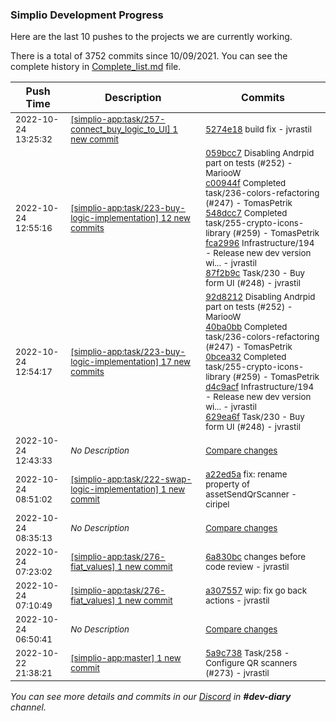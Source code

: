 
### Simplio Development Progress

Here are the last 10 pushes to the projects we are currently working.

There is a total of 3752 commits since 10/09/2021. You can see the complete history in
 [Complete_list.md](Complete_list.md) file.

| Push Time | Description | Commits |
| --- | --- | --- |
| <sub>2022-10-24 13:25:32</sub> | <sub>[[simplio-app:task/257\-connect\_buy\_logic\_to\_UI] 1 new commit](https://github.com/SimplioOfficial/simplio-app/commit/5274e187908efaa6692519f8ed98c651cb97bbe5)</sub> | <sub>[5274e18](https://github.com/SimplioOfficial/simplio-app/commit/5274e187908efaa6692519f8ed98c651cb97bbe5) build fix - jvrastil</sub> |
| <sub>2022-10-24 12:55:16</sub> | <sub>[[simplio-app:task/223\-buy\-logic\-implementation] 12 new commits](https://github.com/SimplioOfficial/simplio-app/compare/66659ffa7796...5ede526fb089)</sub> | <sub>[059bcc7](https://github.com/SimplioOfficial/simplio-app/commit/059bcc79d0a95d2a569f1723dab3892eb978b894) Disabling Andrpid part on tests (#252) - MariooW<br>[c00944f](https://github.com/SimplioOfficial/simplio-app/commit/c00944f34fdfefb97d538739a4fbefaaea8a18cc) Completed task/236-colors-refactoring (#247) - TomasPetrik<br>[548dcc7](https://github.com/SimplioOfficial/simplio-app/commit/548dcc73ff296c9d2ea0be8b32e3835dbf516528) Completed task/255-crypto-icons-library (#259) - TomasPetrik<br>[fca2996](https://github.com/SimplioOfficial/simplio-app/commit/fca2996cf32cb49660d08562a35546606a91eb95) Infrastructure/194 - Release new dev version wi... - jvrastil<br>[87f2b9c](https://github.com/SimplioOfficial/simplio-app/commit/87f2b9c143a150f3e4bd4ad8f5c0f0e664a06afe) Task/230 - Buy form UI (#248) - jvrastil</sub> |
| <sub>2022-10-24 12:54:17</sub> | <sub>[[simplio-app:task/223\-buy\-logic\-implementation] 17 new commits](https://github.com/SimplioOfficial/simplio-app/compare/9d9ae2f88844...66659ffa7796)</sub> | <sub>[92d8212](https://github.com/SimplioOfficial/simplio-app/commit/92d82129b82a56fd449d94dceec32f89e4eafd55) Disabling Andrpid part on tests (#252) - MariooW<br>[40ba0bb](https://github.com/SimplioOfficial/simplio-app/commit/40ba0bbd71f7108623bc4f8ac975b2f285d06b4f) Completed task/236-colors-refactoring (#247) - TomasPetrik<br>[0bcea32](https://github.com/SimplioOfficial/simplio-app/commit/0bcea32eaa0f9afaf315e93319fa7276221683ec) Completed task/255-crypto-icons-library (#259) - TomasPetrik<br>[d4c9acf](https://github.com/SimplioOfficial/simplio-app/commit/d4c9acf67190ab0269daf93fd3882dbfeefddf7d) Infrastructure/194 - Release new dev version wi... - jvrastil<br>[629ea6f](https://github.com/SimplioOfficial/simplio-app/commit/629ea6fe62ed265fa2f435d88fb14f0dfaf9dcd8) Task/230 - Buy form UI (#248) - jvrastil</sub> |
| <sub>2022-10-24 12:43:33</sub> | <sub>_No Description_</sub> | <sub>[Compare changes](https://github.com/SimplioOfficial/simplio-app/compare/7699233f8be0...853f568d77a2)</sub> |
| <sub>2022-10-24 08:51:02</sub> | <sub>[[simplio-app:task/222\-swap\-logic\-implementation] 1 new commit](https://github.com/SimplioOfficial/simplio-app/commit/a22ed5a9dc563c972656df3f3ec216900967b238)</sub> | <sub>[a22ed5a](https://github.com/SimplioOfficial/simplio-app/commit/a22ed5a9dc563c972656df3f3ec216900967b238) fix: rename property of assetSendQrScanner - ciripel</sub> |
| <sub>2022-10-24 08:35:13</sub> | <sub>_No Description_</sub> | <sub>[Compare changes](https://github.com/SimplioOfficial/simplio-app/compare/bb2b5500cfbf...638561b5ce60)</sub> |
| <sub>2022-10-24 07:23:02</sub> | <sub>[[simplio-app:task/276\-fiat\_values] 1 new commit](https://github.com/SimplioOfficial/simplio-app/commit/6a830bcc3eaf11100d43bb16094faa22bbc37d27)</sub> | <sub>[6a830bc](https://github.com/SimplioOfficial/simplio-app/commit/6a830bcc3eaf11100d43bb16094faa22bbc37d27) changes before code review - jvrastil</sub> |
| <sub>2022-10-24 07:10:49</sub> | <sub>[[simplio-app:task/276\-fiat\_values] 1 new commit](https://github.com/SimplioOfficial/simplio-app/commit/a30755781defc9f06a43a15e0ca678dfbafade52)</sub> | <sub>[a307557](https://github.com/SimplioOfficial/simplio-app/commit/a30755781defc9f06a43a15e0ca678dfbafade52) wip: fix go back actions - jvrastil</sub> |
| <sub>2022-10-24 06:50:41</sub> | <sub>_No Description_</sub> | <sub>[Compare changes](https://github.com/SimplioOfficial/simplio-app/compare/e6f8b5841bc3...30e7666936f6)</sub> |
| <sub>2022-10-22 21:38:21</sub> | <sub>[[simplio-app:master] 1 new commit](https://github.com/SimplioOfficial/simplio-app/commit/5a9c73823a3bebe927f53d13332a42a0d6c92364)</sub> | <sub>[5a9c738](https://github.com/SimplioOfficial/simplio-app/commit/5a9c73823a3bebe927f53d13332a42a0d6c92364) Task/258 - Configure QR scanners (#273) - jvrastil</sub> |

_You can see more details and commits in our [Discord](https://discord.gg/aKhjuwZmdP) in **#dev-diary** channel._
